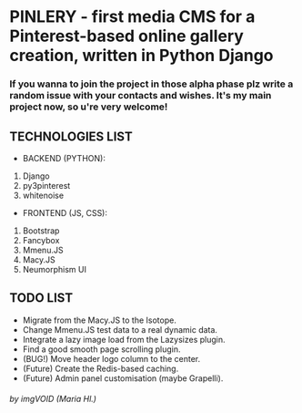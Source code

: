 # PINLERY - first media CMS for a Pinterest-based online gallery creation, written in Python Django
### If you wanna to join the project in those alpha phase plz write a random issue with your contacts and wishes. It's my main project now, so u're very welcome!
## TECHNOLOGIES LIST
* BACKEND (PYTHON):
1. Django
2. py3pinterest
3. whitenoise
* FRONTEND (JS, CSS):
1. Bootstrap
2. Fancybox
3. Mmenu.JS
4. Macy.JS
5. Neumorphism UI

## TODO LIST
* Migrate from the Macy.JS to the Isotope.
* Change Mmenu.JS test data to a real dynamic data.
* Integrate a lazy image load from the Lazysizes plugin.
* Find a good smooth page scrolling plugin.
* (BUG!) Move header logo column to the center.
* (Future) Create the Redis-based caching.
* (Future) Admin panel customisation (maybe Grapelli).

###### by imgVOID (Maria Hl.)